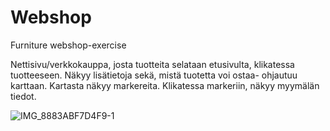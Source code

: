 # Webshop
Furniture webshop-exercise


Nettisivu/verkkokauppa, josta tuotteita selataan etusivulta, klikatessa tuotteeseen. Näkyy lisätietoja sekä, mistä tuotetta voi ostaa- ohjautuu karttaan. 
Kartasta näkyy markereita. Klikatessa markeriin, näkyy myymälän tiedot. 

![IMG_8883ABF7D4F9-1](https://user-images.githubusercontent.com/91623412/200172080-d682ac2d-7cd2-4763-a001-5c40f22e672c.jpeg)
